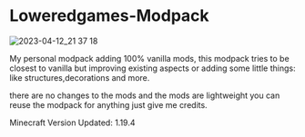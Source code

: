 # Loweredgames-Modpack
![2023-04-12_21 37 18](https://user-images.githubusercontent.com/55211569/231567352-5b491d4a-f70f-4db2-993e-5f13b6dfd93d.png)

My personal modpack adding 100% vanilla mods, this modpack tries to be closest to vanilla but improving existing aspects or adding some little things: like structures,decorations and more.

there are no changes to the mods and the mods are lightweight you can reuse the modpack for anything just give me credits.

Minecraft Version Updated: 1.19.4
